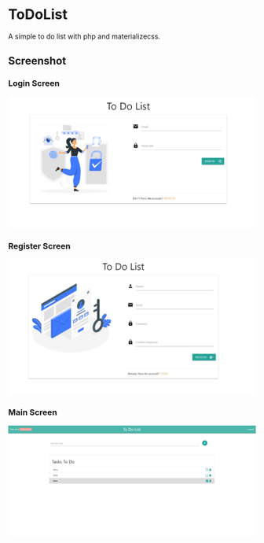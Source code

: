 # ToDoList

A simple to do list with php and materializecss.

## Screenshot

### Login Screen
<img src="https://github.com/4bnuk/ToDoList/blob/main/screenshot/login.jpg" width="800px" height="auto">

### Register Screen
<img src="https://github.com/4bnuk/ToDoList/blob/main/screenshot/register.jpg" width="800px" height="auto">

### Main Screen
<img src="https://github.com/4bnuk/ToDoList/blob/main/screenshot/list.jpg" width="800px" height="auto">
